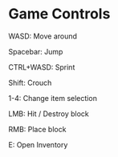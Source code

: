 <!--
===-----------------------------------------------------------------------------------===
Copyright (c) 2021 Voxelcraft

For copying notice, see https://github.com/CMihai99/voxelcraft/blob/main/COPYING.
For licenses we use, see https://github.com/CMihai99/voxelcraft/tree/main/LICENSES.
===-----------------------------------------------------------------------------------===
-->

# Game Controls

WASD: Move around

Spacebar: Jump

CTRL+WASD: Sprint

Shift: Crouch

1-4: Change item selection

LMB: Hit / Destroy block

RMB: Place block

E: Open Inventory
